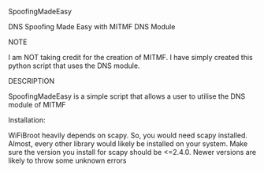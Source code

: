 SpoofingMadeEasy

DNS Spoofing Made Easy with MITMF DNS Module

NOTE

I am NOT taking credit for the creation of MITMF. I have simply created this python script that uses the DNS module.

DESCRIPTION

SpoofingMadeEasy is a simple script that allows a user to utilise the DNS module of MITMF

Installation:

WiFiBroot heavily depends on scapy. So, you would need scapy installed. Almost, every other library would likely be installed on your system. Make sure the version you install for scapy should be &lt;=2.4.0. Newer versions are likely to throw some unknown errors
